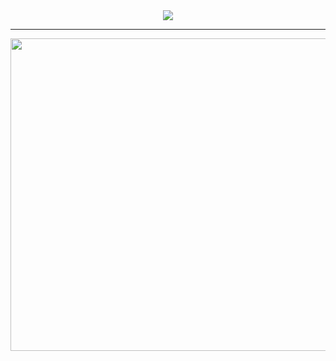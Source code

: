 
<div align="center">

  <img src="https://readme-typing-svg.herokuapp.com?font=Fira+Code&size=30&duration=3000&pause=500&color=8A2BE2&center=true&vCenter=true&width=450&lines=Kara+Ghofrane" />

</div>

<hr/>
<div>
   <p align="center">
   <img src ="https://media1.giphy.com/media/v1.Y2lkPTc5MGI3NjExODB1aHJrcmw5ZW4xN2Y3ZXdibGZobGUwM3RvZHZhOXp6M3Vvc2tpdSZlcD12MV9pbnRlcm5hbF9naWZfYnlfaWQmY3Q9Zw/NKEt9elQ5cR68/giphy.gif"  width="800"
       height="500" />
 </p> 
</div>
<!--
**karaghofrane2003-commits/karaghofrane2003-commits** is a ✨ _special_ ✨ repository because its `README.md` (this file) appears on your GitHub profile.
## 👋 About Me  

I am Kara Ghofrane, a passionate Frontend Developer with a strong interest in designing and coding modern, elegant, and responsive user interfaces. My journey in web development started with a fascination for how design and code can come together to create seamless digital experiences. Over time, I have specialized in frontend technologies such as HTML, CSS, JavaScript, and React, which allow me to bring ideas to life on the web with creativity and precision.  

Currently, I am expanding my skill set by learning Backend Development with Node.js and databases, as I aim to become a versatile Full-Stack Developer. For me, web development is not just about writing code, but about crafting solutions that are intuitive, accessible, and impactful. I am highly motivated to continuously learn, take on challenges, and contribute to meaningful projects that add real value to users and businesses alike.  

Here are some ideas to get you started:

- 🔭 I’m currently working on ...
- 🌱 I’m currently learning ...
- 👯 I’m looking to collaborate on ...
- 🤔 I’m looking for help with ...
- 💬 Ask me about ...
- 📫 How to reach me: ...
- 😄 Pronouns: ...
- ⚡ Fun fact: ...
-->
